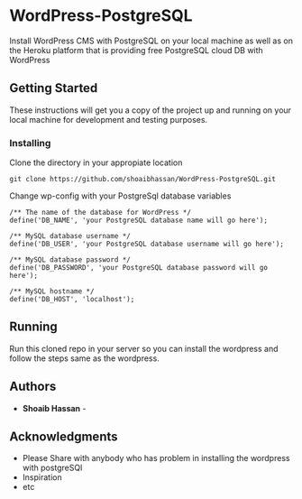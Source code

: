 # WordPress-PostgreSQL
Install WordPress CMS with PostgreSQL on your local machine as well as on the Heroku platform that is providing free PostgreSQL cloud DB with WordPress

## Getting Started
These instructions will get you a copy of the project up and running on your local machine for development and testing purposes.

### Installing
Clone the directory in your appropiate location
```
git clone https://github.com/shoaibhassan/WordPress-PostgreSQL.git
```

Change wp-config with your PostgreSql database variables
```
/** The name of the database for WordPress */
define('DB_NAME', 'your PostgreSQL database name will go here');

/** MySQL database username */
define('DB_USER', 'your PostgreSQL database username will go here');

/** MySQL database password */
define('DB_PASSWORD', 'your PostgreSQL database password will go here');

/** MySQL hostname */
define('DB_HOST', 'localhost');
```

## Running
Run this cloned repo in your server so you can install the wordpress and follow the steps same as the wordpress.

## Authors

* **Shoaib Hassan** -

## Acknowledgments

* Please Share with anybody who has problem in installing the wordpress with postgreSQl
* Inspiration
* etc
